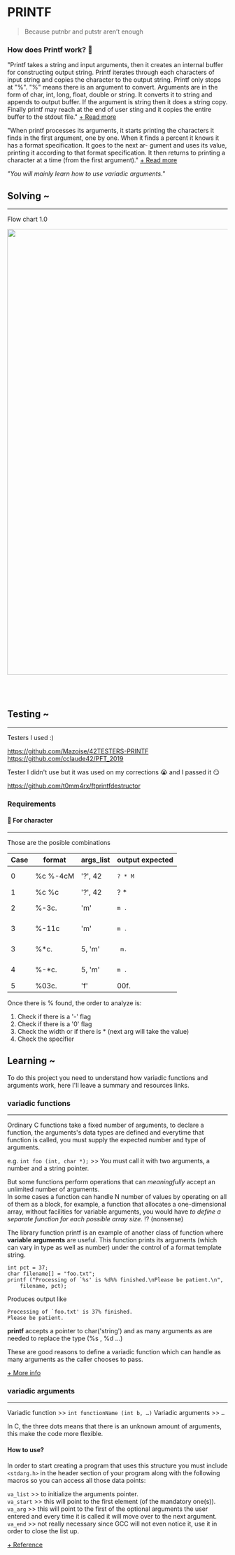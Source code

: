 # PRINTF
> Because putnbr and putstr aren’t enough

### How does Printf work? 🤔

"Printf takes a string and input arguments, then it creates an internal buffer for constructing output string. Printf iterates through each characters of input string and copies the character to the output string. Printf only stops at "%". "%" means there is an argument to convert. Arguments are in the form of char, int, long, float, double or string. It converts it to string and appends to output buffer. If the argument is string then it does a string copy. Finally printf may reach at the end of user sting and it copies the entire buffer to the stdout file."
[+ Read more](http://www.equestionanswers.com/c/c-printf-scanf-working-principle.php)

"When printf processes its arguments, it starts printing the characters it finds in the first argument, one by one. When it finds a percent it knows it has a format specification. It goes to the next ar- gument and uses its value, printing it according to that format specification. It then returns to printing a character at a time (from the first argument)."
[+ Read more](https://www.cypress.com/file/54441/download)


*"You will mainly learn how to use variadic arguments."*

## Solving ~
---
Flow chart 1.0   
   
<img src="https://github.com/piratelicorne/42/blob/master/_newcursus/printf/img/printf-fc-0.png" width="1020px">  

<br><br>

## Testing ~
----
Testers I used :)

https://github.com/Mazoise/42TESTERS-PRINTF
https://github.com/cclaude42/PFT_2019

Tester I didn't use but it was used on my corrections 😭 and I passed it 😏

https://github.com/t0mm4rx/ftprintfdestructor

### Requirements

#### 🍙 For character
---

Those are the posible combinations

| Case  | format        | args_list       | output expected        |   
| ------|-------------- | --------------- | ---------------------- |
| 0     | %c %-4cM      | '?', 42         | <pre>? *   M</pre>     |
| 1     | %c %c         | '?', 42         | ? *                    |   
| 2     | %-3c.         | 'm'             | <pre>m  .</pre>        |
| 3     | %-11c         | 'm'             | <pre>m          .</pre>|   
| 3     | %*c.          | 5, 'm'          | <pre>    m.</pre>      |  
| 4     | %-*c.         | 5, 'm'          | <pre>m    .</pre>      |  
| 5     | %03c.         | 'f'             | 00f.                   |

Once there is % found, the order to analyze is:
1. Check if there is a '-' flag
2. Check if there is a '0' flag
3. Check the width or if there is * (next arg will take the value)
4. Check the specifier


## Learning ~
To do this project you need to understand how variadic functions and arguments work, here I'll leave a summary and resources links.


### variadic functions
---
Ordinary C functions take a fixed number of arguments, to declare a function, the arguments's data types are defined and everytime that function is called, you must supply the expected number and type of arguments.

e.g.
   ```int foo (int, char *);``` >> You must call it with two arguments, a number and a string pointer.  

But some functions perform operations that can *meaningfully* accept an unlimited number of arguments. </br>
In some cases a function can handle N number of values by operating on all of them as a block, for example, a function that allocates a one-dimensional array, without facilities for variable arguments, you would have *to define a separate function for each possible array size.* ⁉️ (nonsense)

The library function printf is an example of another class of function where **variable arguments** are useful. This function prints its arguments (which can vary in type as well as number) under the control of a format template string.

```
int pct = 37;
char filename[] = "foo.txt";
printf ("Processing of `%s' is %d%% finished.\nPlease be patient.\n",
	filename, pct);
```
Produces output like

```
Processing of `foo.txt' is 37% finished.
Please be patient.
```
**printf** accepts a pointer to char('string') and as many arguments as are needed to replace the type (%s , %d ...)

These are good reasons to define a variadic function which can handle as many arguments as the caller chooses to pass.

[+ More info](https://www.gnu.org/software/libc/manual/html_node/Variadic-Functions.html#Variadic-Functions)

### variadic arguments
---

Variadic function >> ```int functionName (int b, …)```
Variadic arguments >> ```…```

In C, the three dots means that there is an unknown amount of arguments, this make the code more flexible.

#### How to use?

In order to start creating a program that uses this structure you must include ```<stdarg.h>``` in the header section of your program along with the following macros so you can access all those data points:

   ```va_list``` >> to initialize the arguments pointer.  
   ```va_start``` >> this will point to the first element (of the mandatory one(s)).  
   ```va_arg``` >> this will point to the first of the optional arguments the user entered and every time it is called it will move over to the next argument.  
   ```va_end``` >> not really necessary since GCC will not even notice it, use it in order to close the list up.  

[+ Reference](https://medium.com/@SergioPietri/what-are-variadic-functions-in-c-6205e26c729f)
